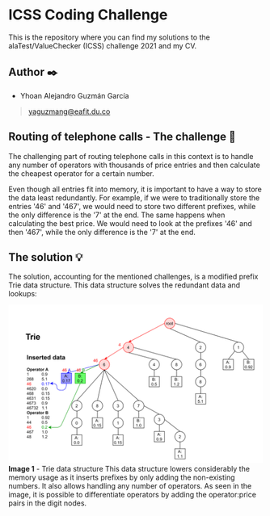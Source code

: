 # ICSS Coding Challenge
This is the repository where you can find my solutions to the alaTest/ValueChecker (ICSS) challenge 2021 and my CV.

## Author :black_nib:
- Yhoan Alejandro Guzmán García
> yaguzmang@eafit.du.co

## Routing of telephone calls - The challenge :memo:
The challenging part of routing telephone calls in this context is to handle any number of operators with thousands of price entries and then calculate the cheapest operator for a certain number. 

Even though all entries fit into memory, it is important to have a way to store the data least redundantly. For example, if we were to traditionally store the entries '46' and '467', we would need to store two different prefixes, while the only difference is the '7' at the end. The same happens when calculating the best price. We would need to look at the prefixes '46' and then '467', while the only difference is the '7' at the end.

## The solution :bulb:
The solution, accounting for the mentioned challenges, is a modified prefix Trie data structure. This data structure solves the redundant data and lookups:

![](Images/data_structure.png)
**Image 1** - Trie data structure
This data structure lowers considerably the memory usage as it inserts prefixes by only adding the non-existing numbers.
It also allows handling any number of operators. As seen in the image, it is possible to differentiate operators by adding the operator:price pairs in the digit nodes. 
